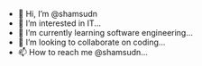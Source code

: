- 👋 Hi, I’m @shamsudn
- 👀 I’m interested in IT...
- 🌱 I’m currently learning software engineering...
- 💞️ I’m looking to collaborate on coding...
- 📫 How to reach me @shamsudn...

<!---
shamsudn/shamsudn is a ✨ special ✨ repository because its `README.md` (this file) appears on your GitHub profile.
You can click the Preview link to take a look at your changes.
--->
